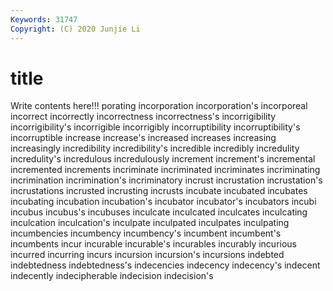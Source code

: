 ```yaml
---
Keywords: 31747
Copyright: (C) 2020 Junjie Li
---
```


# title

Write contents here!!!
porating 
incorporation 
incorporation's 
incorporeal 
incorrect 
incorrectly
incorrectness 
incorrectness's 
incorrigibility 
incorrigibility's 
incorrigible 
incorrigibly 
incorruptibility 
incorruptibility's 
incorruptible 
increase
increase's 
increased 
increases 
increasing 
increasingly 
incredibility 
incredibility's 
incredible 
incredibly 
incredulity
incredulity's 
incredulous 
incredulously 
increment 
increment's 
incremental 
incremented 
increments 
incriminate 
incriminated
incriminates 
incriminating 
incrimination 
incrimination's 
incriminatory 
incrust 
incrustation 
incrustation's 
incrustations 
incrusted
incrusting 
incrusts 
incubate 
incubated 
incubates 
incubating 
incubation 
incubation's 
incubator 
incubator's
incubators 
incubi 
incubus 
incubus's 
incubuses 
inculcate 
inculcated 
inculcates 
inculcating 
inculcation
inculcation's 
inculpate 
inculpated 
inculpates 
inculpating 
incumbencies 
incumbency 
incumbency's 
incumbent 
incumbent's
incumbents 
incur 
incurable 
incurable's 
incurables 
incurably 
incurious 
incurred 
incurring 
incurs
incursion 
incursion's 
incursions 
indebted 
indebtedness 
indebtedness's 
indecencies 
indecency 
indecency's 
indecent
indecently 
indecipherable 
indecision 
indecision's 
